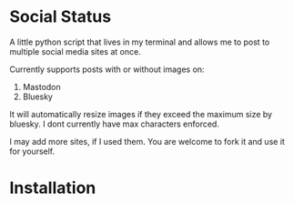 # Social Status

A little python script that lives in my terminal and allows me to post to multiple social media sites at once.

Currently supports posts with or without images on:

1) Mastodon
2) Bluesky

It will automatically resize images if they exceed the maximum size by bluesky. I dont currently have max characters enforced.


I may add more sites, if I used them. You are welcome to fork it and use it for yourself.


# Installation

